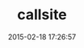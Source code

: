 ---
layout: post
title:  "callsite"
repo:   "joshbuddy/callsite"
date:   2015-02-18 17:26:57
gemurl: http://github.com/joshbuddy/callsite
---
